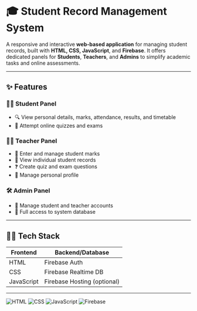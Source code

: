 # 🎓 Student Record Management System

A responsive and interactive **web-based application** for managing student records, built with **HTML, CSS, JavaScript**, and **Firebase**. It offers dedicated panels for **Students**, **Teachers**, and **Admins** to simplify academic tasks and online assessments.

---

## ✨ Features

### 👨‍🎓 Student Panel
- 🔍 View personal details, marks, attendance, results, and timetable
- 📝 Attempt online quizzes and exams

### 👩‍🏫 Teacher Panel
- 🧮 Enter and manage student marks
- 📂 View individual student records
- ❓ Create quiz and exam questions
- 🧾 Manage personal profile

### 🛠️ Admin Panel
- 👥 Manage student and teacher accounts
- 🔐 Full access to system database

---

## 🧑‍💻 Tech Stack

| Frontend | Backend/Database |
|----------|------------------|
| HTML     | Firebase Auth     |
| CSS      | Firebase Realtime DB |
| JavaScript | Firebase Hosting (optional) |

---
![HTML](https://img.shields.io/badge/Code-HTML-orange?style=flat-square&logo=html5)
![CSS](https://img.shields.io/badge/Style-CSS-blue?style=flat-square&logo=css3)
![JavaScript](https://img.shields.io/badge/Logic-JavaScript-yellow?style=flat-square&logo=javascript)
![Firebase](https://img.shields.io/badge/Backend-Firebase-orange?style=flat-square&logo=firebase)


